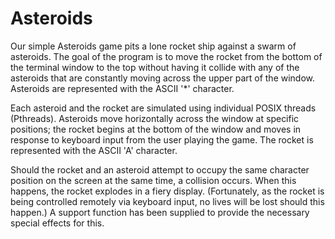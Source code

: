 # Asteroids

Our simple Asteroids game pits a lone rocket ship against a swarm of asteroids. The goal of the program is to move the rocket from the bottom of the terminal window to the top without having it collide with any of the asteroids that are constantly moving across the upper part of the window. Asteroids are represented with the ASCII '*' character.

Each asteroid and the rocket are simulated using individual POSIX threads (Pthreads). Asteroids move horizontally across the window at specific positions; the rocket begins at the bottom of the window and moves in response to keyboard input from the user playing the game. The rocket is represented with the ASCII 'A' character.

Should the rocket and an asteroid attempt to occupy the same character position on the screen at the same time, a collision occurs. When this happens, the rocket explodes in a fiery display. (Fortunately, as the rocket is being controlled remotely via keyboard input, no lives will be lost should this happen.) A support function has been supplied to provide the necessary special effects for this.
